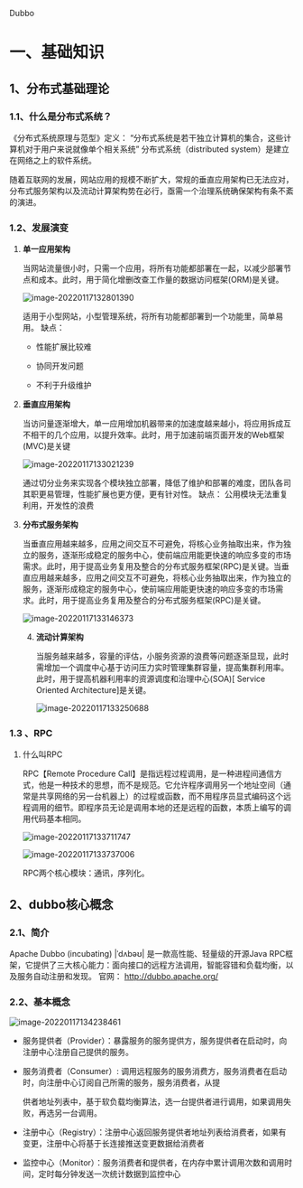 Dubbo

# 一、基础知识

## 1、分布式基础理论

### 1.1、什么是分布式系统？

《分布式系统原理与范型》定义：
“分布式系统是若干独立计算机的集合，这些计算机对于用户来说就像单个相关系统”
分布式系统（distributed system）是建立在网络之上的软件系统。

随着互联网的发展，网站应用的规模不断扩大，常规的垂直应用架构已无法应对，分布式服务架构以及流动计算架构势在必行，亟需一个治理系统确保架构有条不紊的演进。



### 1.2、发展演变

1. **单一应用架构**

   当网站流量很小时，只需一个应用，将所有功能都部署在一起，以减少部署节点和成本。此时，用于简化增删改查工作量的数据访问框架(ORM)是关键。

   ![image-20220117132801390](C:\Users\Administrator\AppData\Roaming\Typora\typora-user-images\image-20220117132801390.png)

   适用于小型网站，小型管理系统，将所有功能都部署到一个功能里，简单易用。
   缺点：

   - 性能扩展比较难 

   - 协同开发问题

   - 不利于升级维护

      

2. **垂直应用架构**

   当访问量逐渐增大，单一应用增加机器带来的加速度越来越小，将应用拆成互不相干的几个应用，以提升效率。此时，用于加速前端页面开发的Web框架(MVC)是关键

   ![image-20220117133021239](C:\Users\Administrator\AppData\Roaming\Typora\typora-user-images\image-20220117133021239.png)

   通过切分业务来实现各个模块独立部署，降低了维护和部署的难度，团队各司其职更易管理，性能扩展也更方便，更有针对性。
   缺点： 公用模块无法重复利用，开发性的浪费

   

3. **分布式服务架构**

   当垂直应用越来越多，应用之间交互不可避免，将核心业务抽取出来，作为独立的服务，逐渐形成稳定的服务中心，使前端应用能更快速的响应多变的市场需求。此时，用于提高业务复用及整合的分布式服务框架(RPC)是关键。当垂直应用越来越多，应用之间交互不可避免，将核心业务抽取出来，作为独立的服务，逐渐形成稳定的服务中心，使前端应用能更快速的响应多变的市场需求。此时，用于提高业务复用及整合的分布式服务框架(RPC)是关键。

   ![image-20220117133146373](C:\Users\Administrator\AppData\Roaming\Typora\typora-user-images\image-20220117133146373.png)

   

   

   4. **流动计算架构**

      当服务越来越多，容量的评估，小服务资源的浪费等问题逐渐显现，此时需增加一个调度中心基于访问压力实时管理集群容量，提高集群利用率。此时，用于提高机器利用率的资源调度和治理中心(SOA)[ Service Oriented Architecture]是关键。

      ![image-20220117133250688](C:\Users\Administrator\AppData\Roaming\Typora\typora-user-images\image-20220117133250688.png)

   

   

   

### 1.3 、RPC

1. 什么叫RPC

   RPC【Remote Procedure Call】是指远程过程调用，是一种进程间通信方式，他是一种技术的思想，而不是规范。它允许程序调用另一个地址空间（通常是共享网络的另一台机器上）的过程或函数，而不用程序员显式编码这个远程调用的细节。即程序员无论是调用本地的还是远程的函数，本质上编写的调用代码基本相同。

   ![image-20220117133711747](C:\Users\Administrator\AppData\Roaming\Typora\typora-user-images\image-20220117133711747.png)

   ![image-20220117133737006](C:\Users\Administrator\AppData\Roaming\Typora\typora-user-images\image-20220117133737006.png)

   RPC两个核心模块：通讯，序列化。



## 2、dubbo核心概念

### 2.1、简介

Apache Dubbo (incubating) |ˈdʌbəʊ| 是一款高性能、轻量级的开源Java RPC框架，它提供了三大核心能力：面向接口的远程方法调用，智能容错和负载均衡，以及服务自动注册和发现。
官网：
http://dubbo.apache.org/



### 2.2、基本概念

![image-20220117134238461](C:\Users\Administrator\AppData\Roaming\Typora\typora-user-images\image-20220117134238461.png)





- 服务提供者（Provider）：暴露服务的服务提供方，服务提供者在启动时，向注册中心注册自己提供的服务。

- 服务消费者（Consumer）: 调用远程服务的服务消费方，服务消费者在启动时，向注册中心订阅自己所需的服务，服务消费者，从提

  供者地址列表中，基于软负载均衡算法，选一台提供者进行调用，如果调用失败，再选另一台调用。

- 注册中心（Registry）：注册中心返回服务提供者地址列表给消费者，如果有变更，注册中心将基于长连接推送变更数据给消费者

- 监控中心（Monitor）：服务消费者和提供者，在内存中累计调用次数和调用时间，定时每分钟发送一次统计数据到监控中心
